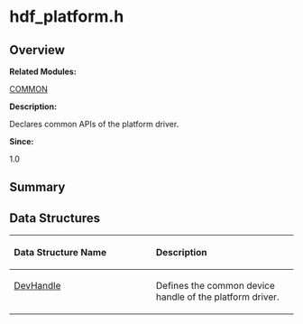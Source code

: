 # hdf\_platform.h<a name="ZH-CN_TOPIC_0000001055358078"></a>

## **Overview**<a name="section234141901093525"></a>

**Related Modules:**

[COMMON](COMMON.md)

**Description:**

Declares common APIs of the platform driver. 

**Since:**

1.0

## **Summary**<a name="section1238090754093525"></a>

## Data Structures<a name="nested-classes"></a>

<a name="table11909927093525"></a>
<table><thead align="left"><tr id="row1584631122093525"><th class="cellrowborder" valign="top" width="50%" id="mcps1.1.3.1.1"><p id="p87737606093525"><a name="p87737606093525"></a><a name="p87737606093525"></a>Data Structure Name</p>
</th>
<th class="cellrowborder" valign="top" width="50%" id="mcps1.1.3.1.2"><p id="p107838460093525"><a name="p107838460093525"></a><a name="p107838460093525"></a>Description</p>
</th>
</tr>
</thead>
<tbody><tr id="row1341530929093525"><td class="cellrowborder" valign="top" width="50%" headers="mcps1.1.3.1.1 "><p id="p332579235093525"><a name="p332579235093525"></a><a name="p332579235093525"></a><a href="DevHandle.md">DevHandle</a></p>
</td>
<td class="cellrowborder" valign="top" width="50%" headers="mcps1.1.3.1.2 "><p id="p1387724030093525"><a name="p1387724030093525"></a><a name="p1387724030093525"></a>Defines the common device handle of the platform driver. </p>
</td>
</tr>
</tbody>
</table>

